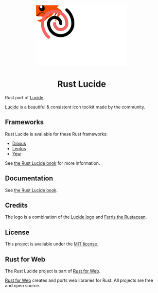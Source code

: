 <p align="center">
    <a href="./logo.svg">
        <img src="./logo.svg" width="300" height="200" alt="Rust Lucide Logo">
    </a>
</p>

<h1 align="center">Rust Lucide</h1>

Rust port of [Lucide](https://lucide.dev/).

[Lucide](https://lucide.dev/) is a beautiful & consistent icon toolkit made by the community.

## Frameworks

Rust Lucide is available for these Rust frameworks:

- [Dioxus](https://dioxuslabs.com/)
- [Leptos](https://leptos.dev/)
- [Yew](https://yew.rs/)

See [the Rust Lucide book](https://lucide.rustforweb.org/introduction.html#frameworks) for more information.

## Documentation

See [the Rust Lucide book](https://lucide.rustforweb.org).

## Credits

The logo is a combination of the [Lucide logo](https://github.com/lucide-icons/lucide/blob/main/docs/public/logo-icon.svg) and [Ferris the Rustacean](https://rustacean.net/).

## License

This project is available under the [MIT license](LICENSE.md).

## Rust for Web

The Rust Lucide project is part of [Rust for Web](https://github.com/RustForWeb).

[Rust for Web](https://github.com/RustForWeb) creates and ports web libraries for Rust. All projects are free and open source.
